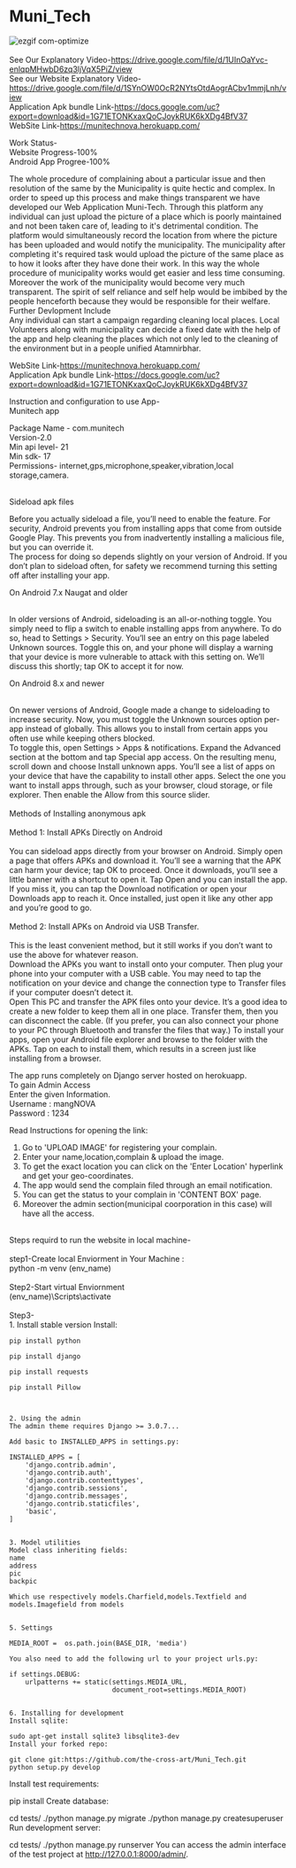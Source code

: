 # Muni_Tech


![ezgif com-optimize](https://user-images.githubusercontent.com/63959831/88054917-c41ef300-cb7b-11ea-80ae-f660e9b98347.gif)
<br /><br />
See Our Explanatory Video-https://drive.google.com/file/d/1UInOaYvc-enlqpMHwbD6zq3ljVqX5PiZ/view
<br />
See our Website Explanatory Video-https://drive.google.com/file/d/1SYnOW0OcR2NYtsOtdAogrACbv1mmjLnh/view<br />
Application Apk bundle Link-https://docs.google.com/uc?export=download&id=1G71ETONKxaxQoCJoykRUK6kXDg4BfV37 <br />
WebSite Link-https://munitechnova.herokuapp.com/

Work Status-<br />
          Website Progress-100%<br />
          Android App Progree-100%<br />

The whole procedure of complaining about a particular issue and then resolution of the same by the Municipality is quite hectic and complex. 
In order to speed up this process and make things transparent we have developed our Web Application Muni-Tech.
Through this platform any individual can just upload the picture of a place which is poorly maintained and not been taken care of, leading to it's detrimental condition.
The platform would simultaneously record the location from where the picture has been uploaded and would notify the municipality.
The municipality after completing it's required task would upload the picture of the same place as to how it looks after they have done their work.
In this way the whole procedure of municipality works would get easier and less time consuming. Moreover the work of the municipality would become very much transparent.
The spirit of self reliance and self help would be imbibed by the people henceforth because they would be responsible for their welfare. <br />
Further Devlopment Include <br />
Any individual can start a campaign regarding cleaning local places. Local Volunteers along with municipality can decide a fixed date with the help of the app and help cleaning the places which not only led to the cleaning of the environment but in a people unified Atamnirbhar.<br />

WebSite Link-https://munitechnova.herokuapp.com/<br />
Application Apk bundle Link-https://docs.google.com/uc?export=download&id=1G71ETONKxaxQoCJoykRUK6kXDg4BfV37 <br />

Instruction and configuration to use App-<br />
Munitech app<br />

Package Name - com.munitech<br />
Version-2.0<br />
Min api level- 21<br />
Min sdk- 17<br />
Permissions- internet,gps,microphone,speaker,vibration,local storage,camera.<br /><br />



Sideload apk files<br />

Before you actually sideload a file, you’ll need to enable the feature. For security, Android prevents you from installing apps that come from outside Google Play. This prevents you from inadvertently installing a malicious file, but you can override it.<br />
The process for doing so depends slightly on your version of Android. If you don’t plan to sideload often, for safety we recommend turning this setting off after installing your app.<br />

On Android 7.x  Naugat and older<br /><br />

In older versions of Android, sideloading is an all-or-nothing toggle. You simply need to flip a switch to enable installing apps from anywhere.
To do so, head to Settings > Security. You’ll see an entry on this page labeled Unknown sources. Toggle this on, and your phone will display a warning that your device is more vulnerable to attack with this setting on. We’ll discuss this shortly; tap OK to accept it for now.<br />

On Android 8.x and newer<br /><br />

On newer versions of Android, Google made a change to sideloading to increase security. Now, you must toggle the Unknown sources option per-app instead of globally. This allows you to install from certain apps you often use while keeping others blocked.<br />
To toggle this, open Settings > Apps & notifications. Expand the Advanced section at the bottom and tap Special app access. On the resulting menu, scroll down and choose Install unknown apps.
You’ll see a list of apps on your device that have the capability to install other apps. Select the one you want to install apps through, such as your browser, cloud storage, or file explorer. Then enable the Allow from this source slider.<br />
<br />
Methods of Installing anonymous apk<br />
<br />
Method 1: Install APKs Directly on Android<br />
<br />
You can sideload apps directly from your browser on Android. Simply open a page that offers APKs and download it. You’ll see a warning that the APK can harm your device; tap OK to proceed.
Once it downloads, you’ll see a little banner with a shortcut to open it. Tap Open and you can install the app. If you miss it, you can tap the Download notification or open your Downloads app to reach it.
Once installed, just open it like any other app and you’re good to go.<br />
<br />
Method 2: Install APKs on Android via USB Transfer.<br />
<br />
This is the least convenient method, but it still works if you don’t want to use the above for whatever reason.<br />
Download the APKs you want to install onto your computer. Then plug your phone into your computer with a USB cable. You may need to tap the notification on your device and change the connection type to Transfer files if your computer doesn’t detect it.<br />
Open This PC and transfer the APK files onto your device. It’s a good idea to create a new folder to keep them all in one place. Transfer them, then you can disconnect the cable. (If you prefer, you can also connect your phone to your PC through Bluetooth and transfer the files that way.)
To install your apps, open your Android file explorer and browse to the folder with the APKs. Tap on each to install them, which results in a screen just like installing from a browser.<br />


The app runs completely on Django server hosted on herokuapp.<br />To gain Admin Access<br />
Enter the given Information.<br />
Username : mangNOVA<br />
Password : 1234<br />

Read Instructions for opening the link:<br />
1. Go to 'UPLOAD IMAGE' for registering your complain.<br />
2. Enter your name,location,complain & upload the image.<br />
3. To get the exact location you can click on the 'Enter Location' hyperlink and get your geo-coordinates.<br />
4. The app would send the complain filed through an email notification.<br />
5. You can get the status to your complain in 'CONTENT BOX' page. <br />
6. Moreover the admin section(municipal coorporation in this case) will have all the access.<br /><br />

Steps requird to run the website in local machine-<br /><br />
step1-Create local Enviorment in Your Machine :<br />
    python -m venv (env_name)<br /><br />
Step2-Start virtual Enviornment<br />
    (env_name)\Scripts\activate<br /><br />
Step3-<br />
    1. Install stable version
    Install:

    pip install python

    pip install django

    pip install requests

    pip install Pillow



    2. Using the admin
    The admin theme requires Django >= 3.0.7...

    Add basic to INSTALLED_APPS in settings.py:

    INSTALLED_APPS = [
        'django.contrib.admin',
        'django.contrib.auth',
        'django.contrib.contenttypes',
        'django.contrib.sessions',
        'django.contrib.messages',
        'django.contrib.staticfiles',
        'basic',
    ]


    3. Model utilities
    Model class inheriting fields:
    name
    address
    pic
    backpic

    Which use respectively models.Charfield,models.Textfield and models.Imagefield from models


    5. Settings

    MEDIA_ROOT =  os.path.join(BASE_DIR, 'media')

    You also need to add the following url to your project urls.py:

    if settings.DEBUG:
        urlpatterns += static(settings.MEDIA_URL,
                              document_root=settings.MEDIA_ROOT)


    6. Installing for development
    Install sqlite:

    sudo apt-get install sqlite3 libsqlite3-dev
    Install your forked repo:

    git clone git:https://github.com/the-cross-art/Muni_Tech.git
    python setup.py develop
Install test requirements:

pip install 
Create database:

cd tests/
./python manage.py migrate
./python manage.py createsuperuser
Run development server:

cd tests/
./python manage.py runserver
You can access the admin interface of the test project at http://127.0.0.1:8000/admin/.

